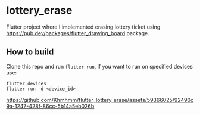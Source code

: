 # lottery_erase

Flutter project where I implemented erasing lottery ticket using https://pub.dev/packages/flutter_drawing_board package.

## How to build

Clone this repo and run `flutter run`, if you want to run on specified devices use:
```
flutter devices
flutter run -d <device_id>
```


https://github.com/Khmhmm/flutter_lottery_erase/assets/59366025/92490c9a-1247-428f-86cc-5b14a5eb026b

